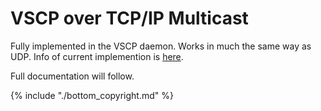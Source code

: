 # VSCP over TCP/IP Multicast

Fully implemented in the VSCP daemon. Works in much the same way as UDP. Info of current implemention is [here](https://www.vscp.org/docs/vscpd/doku.php?id=daemon_multicast_protocol_description_general).

Full documentation will follow. 



{% include "./bottom_copyright.md" %}
